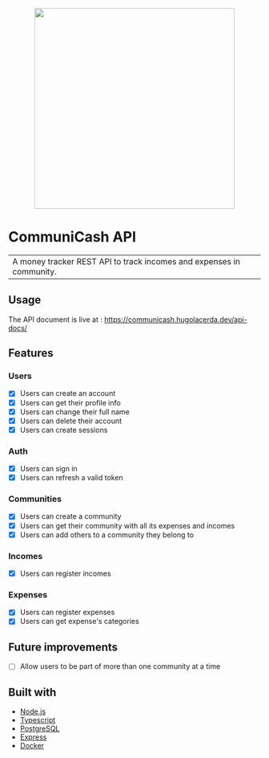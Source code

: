 <p align="center"> 
  <img src="https://res.cloudinary.com/dijxk2tpo/image/upload/v1640190132/readmes/logov1_c6mdmg.svg" width="400px"> 
</p>

# CommuniCash API
<table>
<tr>
<td>
  A money tracker REST API to track incomes and expenses in community.
</td>
</tr>
</table>

## Usage
The API document is live at :  https://communicash.hugolacerda.dev/api-docs/

## Features
### Users
- [x] Users can create an account
- [x] Users can get their profile info
- [x] Users can change their full name
- [x] Users can delete their account
- [x] Users can create sessions
### Auth
- [x] Users can sign in
- [x] Users can refresh a valid token
### Communities
- [x] Users can create a community
- [x] Users can get their community with all its expenses and incomes
- [x] Users can add others to a community they belong to
### Incomes
- [x] Users can register incomes
### Expenses
- [x] Users can register expenses
- [x] Users can get expense's categories

## Future improvements

- [ ] Allow users to be part of more than one community at a time

## Built with 

- [Node.js](https://nodejs.org/en/)
- [Typescript](https://www.typescriptlang.org)
- [PostgreSQL](https://www.postgresql.org) 
- [Express](http://expressjs.com)
- [Docker](https://www.docker.com)

